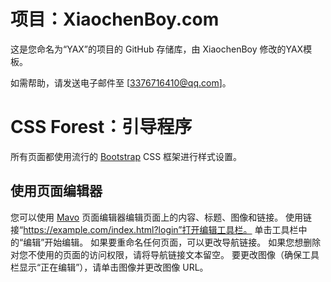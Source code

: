 # 项目：XiaochenBoy.com

这是您命名为“YAX”的项目的 GitHub 存储库，由 XiaochenBoy 修改的YAX模板。

如需帮助，请发送电子邮件至 [3376716410@qq.com]。

# CSS Forest：引导程序

所有页面都使用流行的 [Bootstrap](https://getbootstrap.com/) CSS 框架进行样式设置。

## 使用页面编辑器

您可以使用 [Mavo](https://mavo.io/) 页面编辑器编辑页面上的内容、标题、图像和链接。 使用链接“https://example.com/index.html?login”打开编辑工具栏。 单击工具栏中的“编辑”开始编辑。 如果要重命名任何页面，可以更改导航链接。 如果您想删除对您不使用的页面的访问权限，请将导航链接文本留空。 要更改图像（确保工具栏显示“正在编辑”），请单击图像并更改图像 URL。
